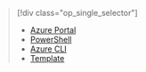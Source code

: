 > [!div class="op_single_selector"]
>- [Azure Portal](../articles/load-balancer/load-balancer-get-started-ilb-arm-portal.md)
>- [PowerShell](../articles/load-balancer/load-balancer-get-started-ilb-arm-ps.md)
>- [Azure CLI](../articles/load-balancer/load-balancer-get-started-ilb-arm-cli.md)
>- [Template](../articles/load-balancer/load-balancer-get-started-ilb-arm-template.md)